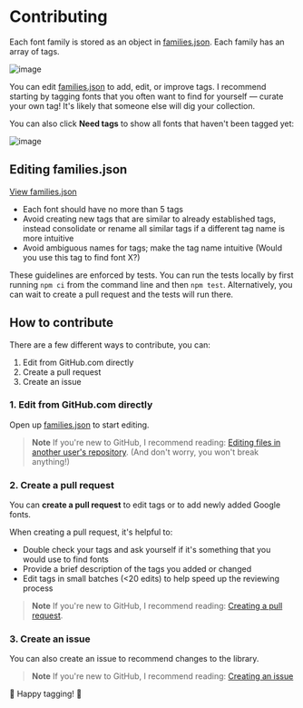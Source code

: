 # Contributing

Each font family is stored as an object in [families.json](families.json). Each family has an array of tags.

![image](https://cloud.githubusercontent.com/assets/2180540/17084462/722b9f52-518c-11e6-97bb-b3f710395542.png)

You can edit [families.json](families.json) to add, edit, or improve tags. I recommend starting by tagging fonts that you often want to find for yourself &mdash; curate your own tag! It's likely that someone else will dig your collection.

You can also click **Need tags** to show all fonts that haven't been tagged yet:

![image](https://cloud.githubusercontent.com/assets/2180540/15269030/612cc00e-19c0-11e6-85c1-24f5fd07f717.png)

## Editing families.json

[View families.json](families.json)

- Each font should have no more than 5 tags
- Avoid creating new tags that are similar to already established tags, instead consolidate or rename all similar tags if a different tag name is more intuitive
- Avoid ambiguous names for tags; make the tag name intuitive (Would you use this tag to find font X?)

These guidelines are enforced by tests. You can run the tests locally by first running `npm ci` from the command line and then `npm test`. Alternatively, you can wait to create a pull request and the tests will run there.

## How to contribute

There are a few different ways to contribute, you can:

1. Edit from GitHub.com directly
2. Create a pull request
3. Create an issue

### 1. Edit from GitHub.com directly

Open up [families.json](https://github.com/katydecorah/font-library/blob/gh-pages/families.json) to start editing.

> **Note**
> If you're new to GitHub, I recommend reading: [Editing files in another user's repository](https://help.github.com/articles/editing-files-in-another-user-s-repository/). (And don't worry, you won't break anything!)

### 2. Create a pull request

You can **create a pull request** to edit tags or to add newly added Google fonts.

When creating a pull request, it's helpful to:

- Double check your tags and ask yourself if it's something that you would use to find fonts
- Provide a brief description of the tags you added or changed
- Edit tags in small batches (<20 edits) to help speed up the reviewing process

> **Note**
> If you're new to GitHub, I recommend reading: [Creating a pull request](https://help.github.com/articles/creating-a-pull-request/).

### 3. Create an issue

You can also create an issue to recommend changes to the library.

> **Note**
> If you're new to GitHub, I recommend reading: [Creating an issue](https://help.github.com/articles/creating-an-issue/)

💜 Happy tagging! 💜
